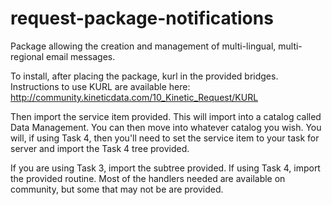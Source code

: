 # request-package-notifications
Package allowing the creation and management of multi-lingual, multi-regional email messages.

To install, after placing the package, kurl in the provided bridges. Instructions to use KURL 
are available here:
http://community.kineticdata.com/10_Kinetic_Request/KURL

Then import the service item provided. This will import into a catalog called Data Management.
You can then move into whatever catalog you wish. You will, if using Task 4, then you'll need 
to set the service item to your task for server and import the Task 4 tree provided.

If you are using Task 3, import the subtree provided. If using Task 4, import the provided routine.
Most of the handlers needed are available on community, but some that may not be are provided.